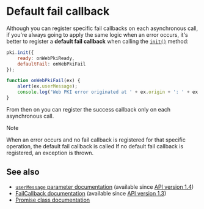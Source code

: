 ﻿# Default fail callback

Although you can register specific fail callbacks on each asynchronous call, if you're always going to apply the same logic when an error occurs, it's better
to register a **default fail callback** when calling the [`init()`](https://docs.lacunasoftware.com/content/typedocs/web-pki/classes/_lacuna_web_pki_d_.lacunawebpki.html#init) method:

```javascript
pki.init({
    ready: onWebPkiReady,
    defaultFail: onWebPkiFail
});

function onWebPkiFail(ex) {
    alert(ex.userMessage);
    console.log('Web PKI error originated at ' + ex.origin + ': ' + ex.error);
}
```

From then on you can register the success callback only on each asynchronous call.

> [!NOTE]
> When an error occurs and no fail callback is registered for that specific operation, the default fail callback is called If no default fail callback is
> registered, an exception is thrown.

## See also

* [`userMessage` parameter documentation](https://docs.lacunasoftware.com/content/typedocs/web-pki/interfaces/_lacuna_web_pki_d_.exceptionmodel.html#usermessage) (available since [API version 1.4](api-reference/versions#v1-4))
* [FailCallback documentation](https://docs.lacunasoftware.com/content/typedocs/web-pki/interfaces/_lacuna_web_pki_d_.failcallback.html) (available since [API version 1.3](api-reference/versions#v1-3))
* [Promise class documentation](https://docs.lacunasoftware.com/content/typedocs/web-pki/interfaces/_lacuna_web_pki_d_.promise.html)